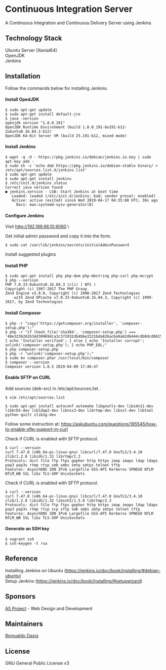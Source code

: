 # Continuous Integration Server
A Continuous Integration and Continuous Delivery Server using Jenkins

## Technology Stack
Ubuntu Server (Xenial64) \
OpenJDK \
Jenkins

## Installation
Follow the commands below for installing Jenkins.

#### Install OpedJDK
```
$ sudo apt-get update
$ sudo apt-get install default-jre
$ java -version
openjdk version "1.8.0_191"
OpenJDK Runtime Environment (build 1.8.0_191-8u191-b12-2ubuntu0.16.04.1-b12)
OpenJDK 64-Bit Server VM (build 25.191-b12, mixed mode)
```

#### Install Jenkins
```
$ wget -q -O - https://pkg.jenkins.io/debian/jenkins.io.key | sudo apt-key add -
$ sudo sh -c 'echo deb https://pkg.jenkins.io/debian-stable binary/ > /etc/apt/sources.list.d/jenkins.list'
$ sudo apt-get update
$ sudo apt-get install jenkins
$ /etc/init.d/jenkins status
Correct java version found
● jenkins.service - LSB: Start Jenkins at boot time
   Loaded: loaded (/etc/init.d/jenkins; bad; vendor preset: enabled)
   Active: active (exited) since Wed 2019-04-17 04:35:08 UTC; 38s ago
     Docs: man:systemd-sysv-generator(8)
```

#### Configure Jenkins
Visit http://192.168.66.10:8080 \

Get initial admin password and copy it into the form.
```
$ sudo cat /var/lib/jenkins/secrets/initialAdminPassword
```

Install suggested plugins

#### Install PHP
```
$ sudo apt-get install php php-dom php-mbstring php-curl php-mcrypt
$ php --version
PHP 7.0.33-0ubuntu0.16.04.3 (cli) ( NTS )
Copyright (c) 1997-2017 The PHP Group
Zend Engine v3.0.0, Copyright (c) 1998-2017 Zend Technologies
    with Zend OPcache v7.0.33-0ubuntu0.16.04.3, Copyright (c) 1999-2017, by Zend Technologies
```

#### Install Composer
```
$ php -r "copy('https://getcomposer.org/installer', 'composer-setup.php');"
$ php -r "if (hash_file('sha384', 'composer-setup.php') === '48e3236262b34d30969dca3c37281b3b4bbe3221bda826ac6a9a62d6444cdb0dcd0615698a5cbe587c3f0fe57a54d8f5') { echo 'Installer verified'; } else { echo 'Installer corrupt'; unlink('composer-setup.php'); } echo PHP_EOL;"
$ php composer-setup.php
$ php -r "unlink('composer-setup.php');"
$ sudo mv composer.phar /usr/local/bin/composer
$ composer --version
Composer version 1.8.5 2019-04-09 17:46:47
```

#### Enable SFTP on CURL
Add sources (deb-src) in /etc/apt/sources.list .
```
$ vim /etc/apt/sources.list
```

```
$ sudo apt-get install autoconf automake libgnutls-dev libidn11-dev libkrb5-dev libldap2-dev libnss3-dev librtmp-dev libssl-dev libtool python quilt zlib1g-dev
```

Follow some instruction at:
https://askubuntu.com/questions/195545/how-to-enable-sftp-support-in-curl

Check if CURL is enabled with SFTP protocol.
```
$ curl --version
curl 7.47.0 (x86_64-pc-linux-gnu) libcurl/7.47.0 GnuTLS/3.4.10 zlib/1.2.8 libidn/1.32 librtmp/2.3
Protocols: dict file ftp ftps gopher http https imap imaps ldap ldaps pop3 pop3s rtmp rtsp smb smbs smtp smtps telnet tftp
Features: AsynchDNS IDN IPv6 Largefile GSS-API Kerberos SPNEGO NTLM NTLM_WB SSL libz TLS-SRP UnixSockets
```

Check if CURL is enabled with SFTP protocol.
```
$ curl --version
curl 7.47.0 (x86_64-pc-linux-gnu) libcurl/7.47.0 GnuTLS/3.4.10 zlib/1.2.8 libidn/1.32 libssh2/1.5.0 librtmp/2.3
Protocols: dict file ftp ftps gopher http https imap imaps ldap ldaps pop3 pop3s rtmp rtsp scp sftp smb smbs smtp smtps telnet tftp
Features: AsynchDNS IDN IPv6 Largefile GSS-API Kerberos SPNEGO NTLM NTLM_WB SSL libz TLS-SRP UnixSockets
```

#### Generate an SSH key
```
$ vagrant ssh
$ ssh-keygen -t rsa
```

## Reference
Installing Jenkins on Ubuntu (https://jenkins.io/doc/book/installing/#debian-ubuntu) \
Setup Jenkins (https://jenkins.io/doc/book/installing/#setupwizard)

## Sponsors
[A5 Project](https://www.a5project.com) - Web Design and Development

## Maintainers
[Romualdo Dasig](https://github.com/dasigr)

## License
GNU General Public License v3